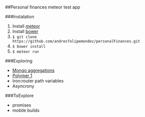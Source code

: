 ##Personal finances meteor test app

###Instalation
1. Install [meteor](https://www.meteor.com/)
2. Install [bower](http://bower.io/)
2. `$ git clone https://github.com/andresfelipemendez/personalFinances.git`
2. `$ bower install`
3. `$ meteor run`

###Exploring 
* [Mongo aggregations](https://www.youtube.com/watch?v=9KErWTkGgUk)
* [Polymer 1](https://www.polymer-project.org/1.0/)
* Iron:router path variables
* Asyncrony

###ToExplore
* promises
* mobile builds
